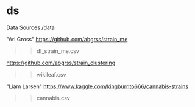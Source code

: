 # ds

Data Sources /data

"Ari Gross" 
https://github.com/abgrss/strain_me
>>df_strain_me.csv

https://github.com/abgrss/strain_clustering
>>wikileaf.csv

"Liam Larsen"
https://www.kaggle.com/kingburrito666/cannabis-strains
>>cannabis.csv